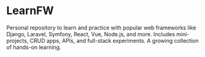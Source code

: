 # LearnFW
Personal repository to learn and practice with popular web frameworks like Django, Laravel, Symfony, React, Vue, Node.js, and more. Includes mini-projects, CRUD apps, APIs, and full-stack experiments. A growing collection of hands-on learning.
